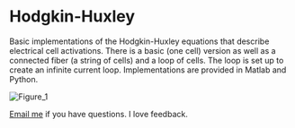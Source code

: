 # Hodgkin-Huxley
Basic implementations of the Hodgkin-Huxley equations that describe electrical cell activations. There is a basic (one cell) version as well as a connected fiber (a string of cells) and a loop of cells. The loop is set up to create an infinite current loop. Implementations are provided in Matlab and Python.

![Figure_1](https://github.com/iyad-obeid/Hodgkin-Huxley/assets/8050059/ef87b95e-7f70-4528-9a73-e32c9dc5070b)

[Email me](mailto:iobeid@temple.edu) if you have questions. I love feedback.
